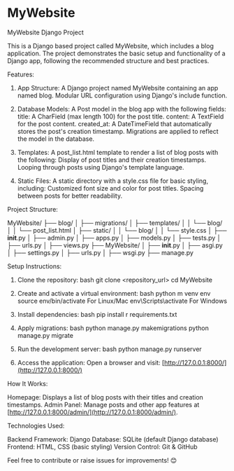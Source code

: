 # MyWebsite

MyWebsite Django Project

This is a Django based project called MyWebsite, which includes a blog application. The project demonstrates the basic setup and functionality of a Django app, following the recommended structure and best practices.

Features:

1. App Structure:
    A Django project named MyWebsite containing an app named blog.
    Modular URL configuration using Django's include function.

2. Database Models:
    A Post model in the blog app with the following fields:
      title: A CharField (max length 100) for the post title.
      content: A TextField for the post content.
      created_at: A DateTimeField that automatically stores the post's creation timestamp.
    Migrations are applied to reflect the model in the database.

3. Templates:
    A post_list.html template to render a list of blog posts with the following:
      Display of post titles and their creation timestamps.
      Looping through posts using Django's template language.

4. Static Files:
    A static directory with a style.css file for basic styling, including:
      Customized font size and color for post titles.
      Spacing between posts for better readability.



Project Structure:

MyWebsite/
├── blog/
│   ├── migrations/
│   ├── templates/
│   │   └── blog/
│   │       └── post_list.html
│   ├── static/
│   │   └── blog/
│   │       └── style.css
│   ├── __init__.py
│   ├── admin.py
│   ├── apps.py
│   ├── models.py
│   ├── tests.py
│   ├── urls.py
│   ├── views.py
├── MyWebsite/
│   ├── __init__.py
│   ├── asgi.py
│   ├── settings.py
│   ├── urls.py
│   ├── wsgi.py
├── manage.py




Setup Instructions:

1. Clone the repository:
   bash
   git clone <repository_url>
   cd MyWebsite
   

2. Create and activate a virtual environment:
   bash
   python m venv env
   source env/bin/activate   For Linux/Mac
   env\Scripts\activate      For Windows
   

3. Install dependencies:
   bash
   pip install r requirements.txt
   

4. Apply migrations:
   bash
   python manage.py makemigrations
   python manage.py migrate
   

5. Run the development server:
   bash
   python manage.py runserver
   

6. Access the application:
   Open a browser and visit: [http://127.0.0.1:8000/](http://127.0.0.1:8000/)



 How It Works:

 Homepage: Displays a list of blog posts with their titles and creation timestamps.
 Admin Panel: Manage posts and other app features at [http://127.0.0.1:8000/admin/](http://127.0.0.1:8000/admin/).



 Technologies Used:

 Backend Framework: Django
 Database: SQLite (default Django database)
 Frontend: HTML, CSS (basic styling)
 Version Control: Git & GitHub


Feel free to contribute or raise issues for improvements! 😊


